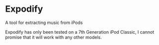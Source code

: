 # Expodify
A tool for extracting music from iPods

Expodify has only been tested on a 7th Generation iPod Classic, I cannot promise that it will work with any other models.
